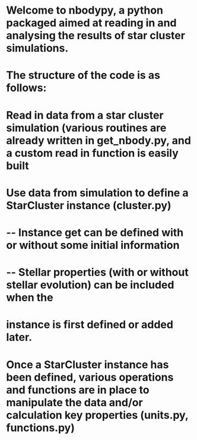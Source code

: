 # Welcome to nbodypy, a python packaged aimed at reading in and analysing the results of star cluster simulations. 

# The structure of the code is as follows:
# Read in data from a star cluster simulation (various routines are already written in get_nbody.py, and a custom read in function is easily built
# Use data from simulation to define a StarCluster instance (cluster.py)
# -- Instance get can be defined with or without some initial information
# -- Stellar properties (with or without stellar evolution) can be included when the 
#    instance is first defined or added later.
# Once a StarCluster instance has been defined, various operations and functions are in place to manipulate the data and/or calculation key properties (units.py, functions.py)
